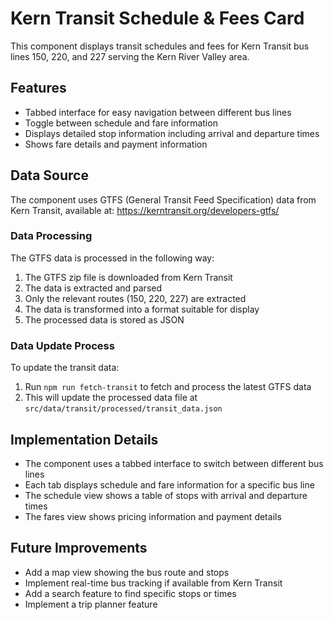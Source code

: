 # Kern Transit Schedule & Fees Card

This component displays transit schedules and fees for Kern Transit bus lines 150, 220, and 227 serving the Kern River Valley area.

## Features

- Tabbed interface for easy navigation between different bus lines
- Toggle between schedule and fare information
- Displays detailed stop information including arrival and departure times
- Shows fare details and payment information

## Data Source

The component uses GTFS (General Transit Feed Specification) data from Kern Transit, available at:
https://kerntransit.org/developers-gtfs/

### Data Processing

The GTFS data is processed in the following way:

1. The GTFS zip file is downloaded from Kern Transit
2. The data is extracted and parsed
3. Only the relevant routes (150, 220, 227) are extracted
4. The data is transformed into a format suitable for display
5. The processed data is stored as JSON

### Data Update Process

To update the transit data:

1. Run `npm run fetch-transit` to fetch and process the latest GTFS data
2. This will update the processed data file at `src/data/transit/processed/transit_data.json`

## Implementation Details

- The component uses a tabbed interface to switch between different bus lines
- Each tab displays schedule and fare information for a specific bus line
- The schedule view shows a table of stops with arrival and departure times
- The fares view shows pricing information and payment details

## Future Improvements

- Add a map view showing the bus route and stops
- Implement real-time bus tracking if available from Kern Transit
- Add a search feature to find specific stops or times
- Implement a trip planner feature 